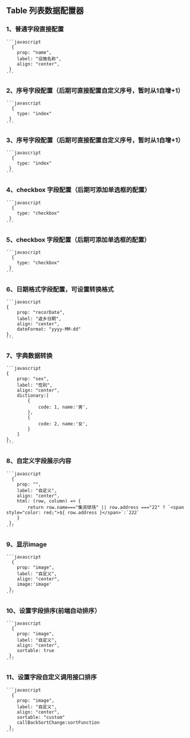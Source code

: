 ## Table 列表数据配置器

### 1、普通字段直接配置
    ```javascript
      {
        prop: "name",
        label: "设施名称",
        align: "center",
     }
    ```

### 2、序号字段配置（后期可直接配置自定义序号，暂时从1自增+1）
    ```javascript
      {
        type: "index"
     }
    ```

### 3、序号字段配置（后期可直接配置自定义序号，暂时从1自增+1）
    ```javascript
      {
        type: "index"
     }
    ```
### 4、checkbox 字段配置（后期可添加单选框的配置）
    ```javascript
      {
        type: "checkbox"
     }
    ```

### 5、checkbox 字段配置（后期可添加单选框的配置）
    ```javascript
      {
        type: "checkbox"
     }
    ```

### 6、日期格式字段配置，可设置转换格式
    ```javascript
    {
        prop: "recorDate",
        label: "返乡日期",
        align: "center",
        dateFormat: "yyyy-MM-dd"
    },
    ```
### 7、字典数据转换
    ```javascript
    {
        prop: "sex",
        label: "性别",
        align: "center",
        dictionary:[
            {
                code: 1, name:'男',
            },
            {
                code: 2, name:'女',
            }
        ]
    },
    ```
### 8、自定义字段展示内容
    ```javascript
      {
        prop: "",
        label: "自定义",
        align: "center",
        html: (row, column) => {
            return row.name==="集资球场" || row.address ==="22" ? `<span style="color: red;">${ row.address }</span>`:`222`
        }
     },
    ```

### 9、显示image
    ```javascript
      {
        prop: "image",
        label: "自定义",
        align: "center",
        image:'image'
     },
    ```
### 10、设置字段排序(前端自动排序）
    ```javascript
      {
        prop: "image",
        label: "自定义",
        align: "center",
        sortable: true
     },
    ```

### 11、设置字段自定义调用接口排序
    ```javascript
      {
        prop: "image",
        label: "自定义",
        align: "center",
        sortable: "custom"
        callBackSortChange:sortFunction
     },
    ```